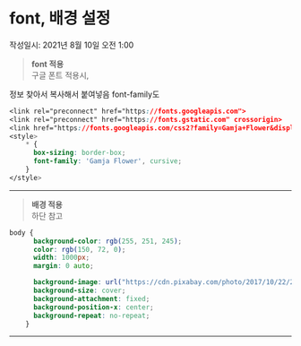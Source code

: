 # font, 배경 설정
작성일시: 2021년 8월 10일 오전 1:00

> **font 적용**<Br/>
  구글 폰트 적용시,
  <link> 정보 찾아서 복사해서 붙여넣음
  font-family도

```css
<link rel="preconnect" href="https://fonts.googleapis.com">
<link rel="preconnect" href="https://fonts.gstatic.com" crossorigin>
<link href="https://fonts.googleapis.com/css2?family=Gamja+Flower&display=swap" rel="stylesheet">
<style>
    * {
      box-sizing: border-box;
      font-family: 'Gamja Flower', cursive;
    }
</style>
```

---

> **배경 적용**<Br/>
  하단 참고
>

```css
body {
      background-color: rgb(255, 251, 245);
      color: rgb(150, 72, 0);
      width: 1000px;
      margin: 0 auto;

      background-image: url("https://cdn.pixabay.com/photo/2017/10/22/21/02/food-2879265_960_720.jpg");
      background-size: cover;
      background-attachment: fixed;
      background-position-x: center;
      background-repeat: no-repeat;
    }
```

---